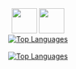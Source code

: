 <div align=center>
    <img width=50px height=50px src="https://cdn.jsdelivr.net/gh/devicons/devicon@latest/icons/javascript/javascript-original.svg" />
    <img width=50px height=50px src="https://cdn.jsdelivr.net/gh/devicons/devicon@latest/icons/python/python-original-wordmark.svg" />
    <br>
    <a href="https://github.com/bendik-kodehode/github-readme-stats">
        <img src="https://github-readme-stats.vercel.app/api/top-langs/?username=bendik-kodehode&layout=compact&show_icons=true&theme=synthwave" alt="Top Languages">
    </a>
</div>
<br>
<div align=center>
    <a href="https://github.com/bendik-kodehode/github-readme-stats">
        <img src="https://github-readme-stats.vercel.app/api?username=bendik-kodehode&show_icons=true&theme=synthwave" alt="Top Languages">
    </a>
</div>

